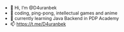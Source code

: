 - 👋 Hi, I’m @D4uranbek
- 👀 coding, ping-pong, intellectual games and anime 
- 🌱 currently learning Java Backend in PDP Academy
- 📫 https://t.me/D4uranbek
